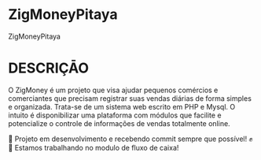 # ZigMoneyPitaya
ZigMoneyPitaya

# DESCRIÇĀO

<p>
O ZigMoney é um projeto que visa ajudar pequenos comércios e comerciantes que precisam registrar suas vendas diárias de forma simples e organizada. Trata-se de um sistema web escrito em PHP e Mysql. O intuito é disponibilizar uma plataforma com módulos que facilite e potencialize o controle de informações de vendas totalmente online.
</p>

<p>
🚧 Projeto em desenvolvimento e recebendo commit sempre que possível! ✊ <br>
🚀 Estamos trabalhando no modulo de fluxo de caixa!
</p>
